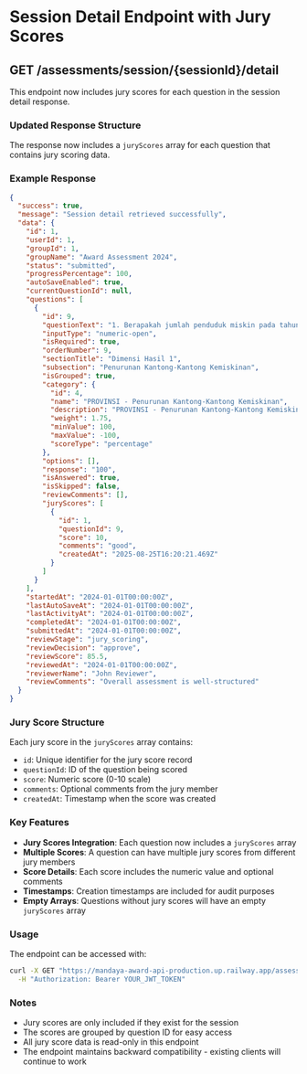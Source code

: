 # Session Detail Endpoint with Jury Scores

## GET /assessments/session/{sessionId}/detail

This endpoint now includes jury scores for each question in the session detail response.

### Updated Response Structure

The response now includes a `juryScores` array for each question that contains jury scoring data.

### Example Response

```json
{
  "success": true,
  "message": "Session detail retrieved successfully",
  "data": {
    "id": 1,
    "userId": 1,
    "groupId": 1,
    "groupName": "Award Assessment 2024",
    "status": "submitted",
    "progressPercentage": 100,
    "autoSaveEnabled": true,
    "currentQuestionId": null,
    "questions": [
      {
        "id": 9,
        "questionText": "1. Berapakah jumlah penduduk miskin pada tahun 2022?",
        "inputType": "numeric-open",
        "isRequired": true,
        "orderNumber": 9,
        "sectionTitle": "Dimensi Hasil 1",
        "subsection": "Penurunan Kantong-Kantong Kemiskinan",
        "isGrouped": true,
        "category": {
          "id": 4,
          "name": "PROVINSI - Penurunan Kantong-Kantong Kemiskinan",
          "description": "PROVINSI - Penurunan Kantong-Kantong Kemiskinan",
          "weight": 1.75,
          "minValue": 100,
          "maxValue": -100,
          "scoreType": "percentage"
        },
        "options": [],
        "response": "100",
        "isAnswered": true,
        "isSkipped": false,
        "reviewComments": [],
        "juryScores": [
          {
            "id": 1,
            "questionId": 9,
            "score": 10,
            "comments": "good",
            "createdAt": "2025-08-25T16:20:21.469Z"
          }
        ]
      }
    ],
    "startedAt": "2024-01-01T00:00:00Z",
    "lastAutoSaveAt": "2024-01-01T00:00:00Z",
    "lastActivityAt": "2024-01-01T00:00:00Z",
    "completedAt": "2024-01-01T00:00:00Z",
    "submittedAt": "2024-01-01T00:00:00Z",
    "reviewStage": "jury_scoring",
    "reviewDecision": "approve",
    "reviewScore": 85.5,
    "reviewedAt": "2024-01-01T00:00:00Z",
    "reviewerName": "John Reviewer",
    "reviewComments": "Overall assessment is well-structured"
  }
}
```

### Jury Score Structure

Each jury score in the `juryScores` array contains:

- `id`: Unique identifier for the jury score record
- `questionId`: ID of the question being scored
- `score`: Numeric score (0-10 scale)
- `comments`: Optional comments from the jury member
- `createdAt`: Timestamp when the score was created

### Key Features

- **Jury Scores Integration**: Each question now includes a `juryScores` array
- **Multiple Scores**: A question can have multiple jury scores from different jury members
- **Score Details**: Each score includes the numeric value and optional comments
- **Timestamps**: Creation timestamps are included for audit purposes
- **Empty Arrays**: Questions without jury scores will have an empty `juryScores` array

### Usage

The endpoint can be accessed with:

```bash
curl -X GET "https://mandaya-award-api-production.up.railway.app/assessments/session/1/detail" \
  -H "Authorization: Bearer YOUR_JWT_TOKEN"
```

### Notes

- Jury scores are only included if they exist for the session
- The scores are grouped by question ID for easy access
- All jury score data is read-only in this endpoint
- The endpoint maintains backward compatibility - existing clients will continue to work
